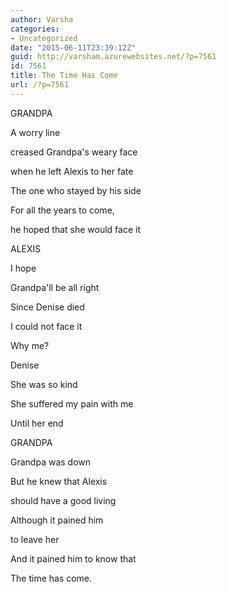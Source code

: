 ```yaml
---
author: Varsha
categories:
- Uncategorized
date: "2015-06-11T23:39:12Z"
guid: http://varsham.azurewebsites.net/?p=7561
id: 7561
title: The Time Has Come
url: /?p=7561
---
```


GRANDPA

A worry line

creased Grandpa's weary face

when he left Alexis to her fate

The one who stayed by his side

For all the years to come,

he hoped that she would face it

ALEXIS

I hope

Grandpa'll be all right

Since Denise died

I could not face it

Why me?

Denise

She was so kind

She suffered my pain with me

Until her end

GRANDPA

Grandpa was down

But he knew that Alexis

should have a good living

Although it pained him

to leave her

And it pained him to know that

The time has come.

 
